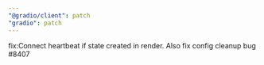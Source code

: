 ```yaml
---
"@gradio/client": patch
"gradio": patch
---
```


fix:Connect heartbeat if state created in render. Also fix config cleanup bug #8407

